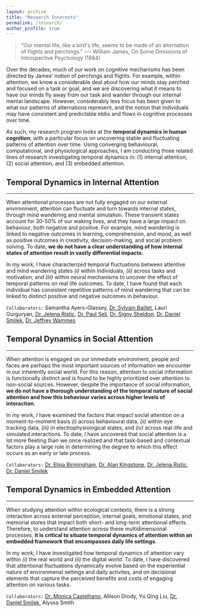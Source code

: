 ```yaml
---
layout: archive
title: "Research Interests"
permalink: /research/
author_profile: true
---
```


> "Our mental life, like a bird's life, seems to be made of an alternation of flights and perchings."
> --- William James, On Some Omissions of Introspective Psychology (1884)

Over the decades, much of our work on cognitive mechanisms has been directed by James’ notion of perchings and flights. For example, within attention, we know a considerable deal about how our minds stay perched and focused on a task or goal, and we are discovering what it means to have our minds fly away from our task and wander through our internal mental landscape. However, considerably less focus has been given to what our patterns of alternations represent, and the notion that individuals may have consistent and predictable ebbs and flows in cognitive processes over time.

As such, my research program looks at the **temporal dynamics in human cognition**, with a particular focus on uncovering stable and fluctuating patterns of attention over time. Using converging behavioural, computational, and physiological approaches, I am conducting three related lines of research investigating temporal dynamics in: (1) internal attention, (2) social attention, and (3) embedded attention.



## Temporal Dynamics in Internal Attention
------

When attentional processes are not fully engaged on our external environment, attention can fluctuate and turn towards internal states, through mind wandering and mental simulation. These transient states account for 30-50% of our waking lives, and they have a large impact on behaviour, both negative and positive. For example, mind wandering is linked to negative outcomes in learning, comprehension, and mood, as well as positive outcomes in creativity, decision-making, and social problem solving. To date, **we do not have a clear understanding of how internal states of attention result in vastly differential impacts**.

In my work, I have characterized temporal fluctuations between attentive and mind wandering states _(i)_ within individuals, _(ii)_ across tasks and motivation, and _(iii)_ within neural mechanisms to uncover the effect of temporal patterns on real life outcomes. To date, I have found that each individual has consistent repetitive patterns of mind wandering that can be linked to distinct positive and negative outcomes in behaviour.

`Collaborators:` Samantha Ayers-Glassey, [Dr. Sylvain Baillet](https://www.mcgill.ca/neuro/research/researchers/baillet), Lauri Gurguryan, [Dr. Jelena Ristic](http://www.mcgill.ca/asc), [Dr. Paul Seli](https://scholars.duke.edu/person/Paul.Seli), [Dr. Signy Sheldon](https://www.sheldonmemorylabatmcgill.com/), [Dr. Daniel Smilek](https://uwaterloo.ca/psychology/people-profiles/daniel-smilek), [Dr. Jeffrey Wammes](https://www.queensu.ca/psychology/people/faculty/jeffrey-wammes)


## Temporal Dynamics in Social Attention
------

When attention is engaged on our immediate environment, people and faces are perhaps the most important sources of information we encounter in our inherently social world. For this reason, attention to social information is functionally distinct and is found to be highly prioritized over attention to non-social sources. However, despite the importance of social information, **we do not have a thorough understanding of the temporal nature of social attention and how this behaviour varies across higher levels of interaction**.

In my work, I have examined the factors that impact social attention on a moment-to-moment basis _(i)_ across behavioural data, _(ii)_ within eye tracking data, _(iii)_ in electrophysiological states, and _(iv)_ across real-life and simulated interactions. To date, I have uncovered that social attention is a lot more fleeting than we once realized and that task-based and contextual factors play a large role in determining the degree to which this effect occurs as an early or late process.

`Collaborators:` [Dr. Elina Birmingham](http://www.sargsfu.ca/), [Dr. Alan Kingstone](https://psych.ubc.ca/profile/alan-kingstone/), [Dr. Jelena Ristic](http://www.mcgill.ca/asc), [Dr. Daniel Smilek](https://uwaterloo.ca/psychology/people-profiles/daniel-smilek)


## Temporal Dynamics in Embedded Attention
------

When studying attention within ecological contexts, there is a strong interaction across external perception, internal goals, emotional states, and memorial stores that impact both short- and long-term attentional effects. Therefore, to understand attention across these multidimensional processes, **it is critical to situate temporal dynamics of attention within an embedded framework that encompasses daily life settings**.

In my work, I have investigated how temporal dynamics of attention vary within _(i)_ the real world and _(ii)_ the digital world. To date, I have discovered that attentional fluctuations dynamically evolve based on the experiential nature of environmenal settings and daily activites, and on decisional elements that capture the perceived benefits and costs of engaging attention on various tasks.

`Collaborators:` [Dr. Monica Castelhano](http://qvcl.queensu.ca/index.html), Allison Drody, Yu Qing Liu, [Dr. Daniel Smilek](https://uwaterloo.ca/psychology/people-profiles/daniel-smilek), Alyssa Smith